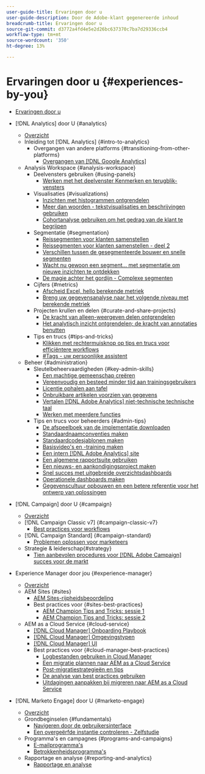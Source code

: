 ```yaml
---
user-guide-title: Ervaringen door u
user-guide-description: Door de Adobe-klant gegenereerde inhoud
breadcrumb-title: Ervaringen door u
source-git-commit: d3772a4fd4e5e2d26bc637370c7ba7d29336ccb4
workflow-type: tm+mt
source-wordcount: '350'
ht-degree: 13%

---
```



# Ervaringen door u {#experiences-by-you}

+ [Ervaringen door u](/help/overview.md)

+ [!DNL Analytics] door U {#analytics}
   + [Overzicht](/help/analytics/overview.md)
   + Inleiding tot [!DNL Analytics] {#intro-to-analytics}
      + Overgangen van andere platforms {#transitioning-from-other-platforms}
         + [Overgangen van [!DNL Google Analytics]](../analytics/intro-to-analytics/transitioning-from-other-platforms/transition-from-google-analytics.md)
   + Analysis Workspace {#analysis-workspace}
      + Deelvensters gebruiken {#using-panels}
         + [Werken met het deelvenster Kenmerken en terugblik-vensters](../analytics/analysis-workspace/using-panels/understanding-adobe-analytics-attribution-panel-and-lookback-windows.md)
      + Visualisaties {#visualizations}
         + [Inzichten met histogrammen ontgrendelen](../analytics/analysis-workspace/visualizations/unlocking-insights-with-histograms.md)
         + [Meer dan woorden - tekstvisualisaties en beschrijvingen gebruiken](../analytics/analysis-workspace/visualizations/more-than-words-using-text-visualizations-and-descriptions.md)
         + [Cohortanalyse gebruiken om het gedrag van de klant te begrijpen](../analytics/analysis-workspace/visualizations/use-cohort-analysis-to-understand-customer-behavior.md)
      + Segmentatie {#segmentation}
         + [Reissegmenten voor klanten samenstellen](../analytics/analysis-workspace/segmentation/building-customer-journey-segments.md)
         + [Reissegmenten voor klanten samenstellen - deel 2](../analytics/analysis-workspace/segmentation/building-customer-journey-segments-part-two.md)
         + [Verschillen tussen de gesegmenteerde bouwer en snelle segmenten](../analytics/analysis-workspace/segmentation/differences-between-the-segment-builder-and-quick-segments.md)
         + [Wacht nu gewoon een segment... met segmentatie om nieuwe inzichten te ontdekken](../analytics/analysis-workspace/segmentation/segmentation-to-discover-new-insights.md)
         + [De magie achter het gordijn - Complexe segmenten](../analytics/analysis-workspace/segmentation/the-magic-behind-the-curtain-complex-segments.md)
      + Cijfers {#metrics}
         + [Afscheid Excel, hello berekende metriek](../analytics/analysis-workspace/metrics/goodbye-excel-hello-calculated-metrics.md)
         + [Breng uw gegevensanalyse naar het volgende niveau met berekende metriek](../analytics/analysis-workspace/metrics/take-your-data-analysis-to-the-next-level-with-calculated-metrics.md)
      + Projecten krullen en delen {#curate-and-share-projects}
         + [De kracht van alleen-weergeven delen ontgrendelen](../analytics/analysis-workspace/curate-and-share-projects/unlocking-the-power-of-view-only-sharing.md)
         + [Het analytisch inzicht ontgrendelen; de kracht van annotaties benutten](../analytics/analysis-workspace/curate-and-share-projects/harnessing-the-power-of-annotations.md)
      + Tips en trucs {#tips-and-tricks}
         + [Klikken met rechtermuisknop op tips en trucs voor efficiëntere workflows](../analytics/analysis-workspace/tips-and-tricks/right-click-tips-and-tricks-for-more-efficient-workflows.md)
         + [#Tags - uw persoonlijke assistent](../analytics/analysis-workspace/tips-and-tricks/tags-your-personal-assistant.md)
   + Beheer {#administration}
      + Sleutelbeheervaardigheden {#key-admin-skills}
         + [Een machtige gemeenschap creëren](../analytics/administration/key-admin-skills/empowered-community.md)
         + [Vereenvoudig en besteed minder tijd aan trainingsgebruikers](../analytics/administration/key-admin-skills/simplify-training-users.md)
         + [Licentie ophalen aan tafel](../analytics/administration/key-admin-skills/gaining-a-seat-at-the-table.md)
         + [Onbruikbare artikelen voorzien van gegevens](../analytics/administration/key-admin-skills/telling-impactful-stories-with-data.md)
         + [Vertalen [!DNL Adobe Analytics] niet-technische technische taal](../analytics/administration/key-admin-skills/translating-adobe-analytics-technical-language.md)
         + [Werken met meerdere functies](../analytics/administration/key-admin-skills/working-cross-functionally.md)
      + Tips en trucs voor beheerders {#admin-tips}
         + [De afspeelboek van de implementatie downloaden](../analytics/administration/admin-tips/download-the-adobe-analytics-implementation-playbook.md)
         + [Standaardnaamconventies maken](../analytics/administration/admin-tips/create-standardized-naming-conventions.md)
         + [Standaardcodesjablonen maken](../analytics/administration/admin-tips/create-standardized-code-templates.md)
         + [Basisvideo&#39;s en -training maken](../analytics/administration/admin-tips/create-basic-videos-and-training.md)
         + [Een intern [!DNL Adobe Analytics] site](../analytics/administration/admin-tips/create-an-internal-adobe-analytics-site.md)
         + [Een algemene rapportsuite gebruiken](../analytics/administration/admin-tips/use-a-global-report-suite.md)
         + [Een nieuws- en aankondigingsproject maken](../analytics/administration/admin-tips/create-a-news-and-announcements-project.md)
         + [Snel succes met uitgebreide overzichtsdashboards](../analytics/administration/admin-tips/driving-success-with-executive-summary-dashboards.md)
         + [Operationele dashboards maken](../analytics/administration/admin-tips/create-operational-dashboards.md)
         + [Gegevenscultuur opbouwen en een betere referentie voor het ontwerp van oplossingen](../analytics/administration/admin-tips/better-sdr.md)
+ [!DNL Campaign] door U {#campaign}
   + [Overzicht](/help/campaign/overview.md)
   + [!DNL Campaign Classic v7] {#campaign-classic-v7}
      + [Best practices voor workflows](/help/campaign/ac-v7/workflow-best-practices-for-marketers.md)
   + [!DNL Campaign Standard] {#campaign-standard}
      + [Problemen oplossen voor marketeers](/help/campaign/acs/troubleshooting-for-marketers.md)
   + Strategie &amp; leiderschap{#strategy}
      + [Tien aanbevolen procedures voor [!DNL Adobe Campaign] succes voor de markt](/help/campaign/10-best-practices-for-marketers.md)
+ Experience Manager door jou {#experience-manager}
   + [Overzicht](/help/experience-manager/overview.md)
   + AEM Sites {#sites}
      + [AEM Sites-rijpheidsbeoordeling](/help/experience-manager/sites/expert-resources/maturity-assessment.md)
      + Best practices voor {#sites-best-practices}
         + [AEM Champion Tips and Tricks: sessie 1](/help/experience-manager/sites/expert-resources/champion-tips-1.md)
         + [AEM Champion Tips and Tricks: sessie 2](/help/experience-manager/sites/expert-resources/champion-tips-2.md)
   + AEM as a Cloud Service {#cloud-service}
      + [[!DNL Cloud Manager] Onboarding Playbook](/help/experience-manager/cloud-service/expert-resources/aem-champions/onboarding-playbook.md)
      + [[!DNL Cloud Manager] Omgevingstypen](/help/experience-manager/cloud-service/expert-resources/aem-champions/environment-types.md)
      + [[!DNL Cloud Manager] UI](/help/experience-manager/cloud-service/expert-resources/aem-champions/cloud-manager-ui.md)
      + Best practices voor {#cloud-manager-best-practices}
         + [Logbestanden gebruiken in Cloud Manager](/help/experience-manager/cloud-service/expert-resources/aem-champions/cloud-manager-using-logs.md)
         + [Een migratie plannen naar AEM as a Cloud Service](/help/experience-manager/cloud-service/expert-resources/aem-champions/migration.md)
         + [Post-migratiestrategieën en tips](/help/experience-manager/cloud-service/expert-resources/aem-champions/post-migration.md)
         + [De analyse van best practices gebruiken](/help/experience-manager/cloud-service/expert-resources/aem-champions/best-practice-analyzer.md)
         + [Uitdagingen aanpakken bij migreren naar AEM as a Cloud Service](/help/experience-manager/cloud-service/expert-resources/aem-champions/migration-challenges.md)
+ [!DNL Marketo Engage] door U {#marketo-engage}
   + [Overzicht](/help/marketo/overview.md)
   + Grondbeginselen {#fundamentals}
      + [Navigeren door de gebruikersinterface](/help/marketo/fundamentals/ui-navigation.md)
      + [Een overgeërfde instantie controleren - Zelfstudie](https://experienceleague.adobe.com/docs/experiences-by-you/auditing-an-inherited-instance/overview.html)
   + Programma&#39;s en campagnes {#programs-and-campaigns}
      + [E-mailprogramma&#39;s](/help/marketo/programs/email-programs.md)
      + [Betrokkenheidsprogramma&#39;s](/help/marketo/programs/engagement-programs.md)
   + Rapportage en analyse {#reporting-and-analytics}
      + [Rapportage en analyse](/help/marketo/reporting/reporting-and-analytics.md)

